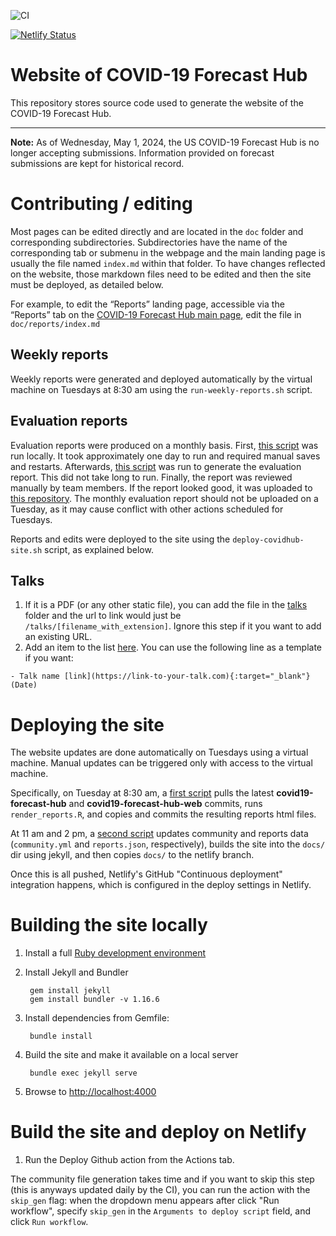 ![CI](https://github.com/reichlab/covid19-forecast-hub-web/workflows/CI/badge.svg)

[![Netlify Status](https://api.netlify.com/api/v1/badges/41767ddf-f342-4622-b19a-e96e8c70d16f/deploy-status)](https://app.netlify.com/sites/covid19-forecast-hub/deploys)

# Website of COVID-19 Forecast Hub

This repository stores source code used to generate the website of the COVID-19 Forecast Hub.  
***
<strong>Note:</strong> As of Wednesday, May 1, 2024, the US COVID-19 Forecast Hub is no longer accepting submissions. Information provided on forecast submissions are kept for historical record.  

# Contributing / editing

Most pages can be edited directly and are located in the `doc` folder and corresponding subdirectories. Subdirectories have the name of the corresponding tab or submenu in the webpage and the main landing page is usually the file named `index.md` within that folder. To have changes reflected on the website, those markdown files need to be edited and then the site must be deployed, as detailed below.

For example, to edit the “Reports” landing page, accessible via the “Reports” tab on the [COVID-19 Forecast Hub main page](https://covid19forecasthub.org/), edit the file in `doc/reports/index.md`

## Weekly reports

Weekly reports were generated and deployed automatically by the virtual machine on Tuesdays at 8:30 am using the `run-weekly-reports.sh` script.

## Evaluation reports

Evaluation reports were produced on a monthly basis. First, [this script](https://github.com/reichlab/covid19-forecast-evals/blob/main/reports/Query-scores-weekly-report_52.R) was run locally. It took approximately one day to run and required manual saves and restarts. Afterwards, [this script](https://github.com/reichlab/covid19-forecast-evals/blob/main/reports/Weekly-Model-Evaluation_v9.Rmd) was run to generate the evaluation report. This did not take long to run. Finally, the report was reviewed manually by team members. If the report looked good, it was uploaded to [this repository](https://github.com/reichlab/covid19-forecast-hub-web/tree/master/eval-reports). The monthly evaluation report should not be uploaded on a Tuesday, as it may cause conflict with other actions scheduled for Tuesdays.

Reports and edits were deployed to the site using the `deploy-covidhub-site.sh` script, as explained below.

## Talks

1. If it is a PDF (or any other static file), you can add the file in the [talks](https://github.com/reichlab/covid19-forecast-hub-web/tree/master/talks) folder and the url to link would just be `/talks/[filename_with_extension]`. Ignore this step if it you want to add an existing URL.  
1. Add an item to the list [here](https://github.com/reichlab/covid19-forecast-hub-web/blob/master/doc/talks/index.md). You can use the following line as a template if you want:
```
- Talk name [link](https://link-to-your-talk.com){:target="_blank"} (Date)
```

# Deploying the site

The website updates are done automatically on Tuesdays using a virtual machine. Manual updates can be triggered only with access to the virtual machine.

Specifically, on Tuesday at 8:30 am, a [first script](https://github.com/reichlab/covidModels/blob/master/aws-vm-scripts/run-weekly-reports.sh) pulls the latest **covid19-forecast-hub** and **covid19-forecast-hub-web** commits, runs `render_reports.R`, and copies and commits the resulting reports html files.

At 11 am and 2 pm, a [second script](https://github.com/reichlab/covidModels/blob/master/aws-vm-scripts/deploy-covidhub-site.sh) updates community and reports data (`community.yml` and `reports.json`, respectively), builds the site into the `docs/` dir using jekyll, and then copies `docs/` to the netlify branch.

Once this is all pushed, Netlify's GitHub "Continuous deployment" integration happens, which is configured in the deploy settings in Netlify.

# Building the site locally

1. Install a full [Ruby development environment](https://jekyllrb.com/docs/installation/)

1. Install Jekyll and Bundler

        gem install jekyll
        gem install bundler -v 1.16.6

1. Install dependencies from Gemfile:

        bundle install

1. Build the site and make it available on a local server

        bundle exec jekyll serve

1. Browse to [http://localhost:4000](http://localhost:4000)

# Build the site and deploy on Netlify

1. Run the Deploy Github action from the Actions tab.

The community file generation takes time and if you want to skip this step (this is anyways updated daily by the CI), you can run the action with the `skip_gen` flag: when the dropdown menu appears after click "Run workflow", specify `skip_gen` in the `Arguments to deploy script` field, and click `Run workflow`. 

